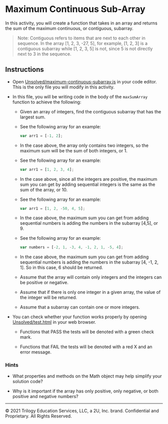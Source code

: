 # Maximum Continuous Sub-Array

In this activity, you will create a function that takes in an array and returns the sum of the maximum continuous, or contiguous, subarray.

> Note: Contiguous refers to items that are next to each other in sequence. In the array [1, 2, 3, -27, 5], for example, [1, 2, 3] is a contiguous subarray while [1, 2, 3, 5] is not, since 5 is not directly next to 3 in the sequence.

## Instructions

- Open [Unsolved/maximum-continuous-subarray.js](Unsolved/maximum-continuous-subarray.js) in your code editor. This is the only file you will modify in this activity.

- In this file, you will be writing code in the body of the `maxSumArray` function to achieve the following:

  - Given an array of integers, find the contiguous subarray that has the largest sum.

  - See the following array for an example:

    ```js
    var arr1 = [-1, 2];
    ```

  - In the case above, the array only contains two integers, so the maximum sum will be the sum of both integers, or 1.

  - See the following array for an example:

    ```js
    var arr1 = [1, 2, 3, 4];
    ```

  - In the case above, since all the integers are positive, the maximum sum you can get by adding sequential integers is the same as the sum of the array, or 10.

  - See the following array for an example:

    ```js
    var arr1 = [1, 2, -50, 4, 5];
    ```

  - In the case above, the maximum sum you can get from adding sequential numbers is adding the numbers in the subarray [4,5], or 9.

  - See the following array for an example:

    ```js
    var numbers = [-2, 1, -3, 4, -1, 2, 1, -5, 4];
    ```

  - In the case above, the maximum sum you can get from adding sequential numbers is adding the numbers in the subarray [4, -1, 2, 1]. So in this case, 6 should be returned.

  - Assume that the array will contain only integers and the integers can be positive or negative.

  - Assume that if there is only one integer in a given array, the value of the integer will be returned.

  - Assume that a subarray can contain one or more integers.

- You can check whether your function works properly by opening [Unsolved/test.html](Unsolved/test.html) in your web browser.

  - Functions that PASS the tests will be denoted with a green check mark.

  - Functions that FAIL the tests will be denoted with a red X and an error message.

### Hints

- What properties and methods on the Math object may help simplify your solution code?

- Why is it important if the array has only positive, only negative, or both positive and negative numbers?

---

© 2021 Trilogy Education Services, LLC, a 2U, Inc. brand. Confidential and Proprietary. All Rights Reserved.
